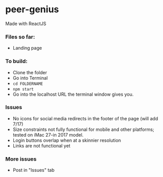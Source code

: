 # peer-genius
Made with ReactJS
### Files so far:
- Landing page
### To build:
- Clone the folder
- Go into Terminal
- ```cd FOLDERNAME```
- ```npm start```
- Go into the localhost URL the terminal window gives you.
### Issues
- No icons for social media redirects in the footer of the page (will add 7/17)
- Size constraints not fully functional for mobile and other platforms; tested on iMac 27-in 2017 model.
- Login buttons overlap when at a skinnier resolution
- Links are not functional yet
### More issues
- Post in "Issues" tab
